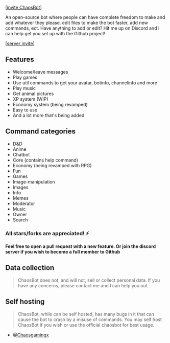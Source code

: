 [[invite ChaosBot]](https://discord.com/api/oauth2/authorize?client_id=1023731050251296769&permissions=4374424190327&scope=applications.commands%20bot)

An open-source bot where people can have complete freedom to make and add whatever they please. edit files to make the bot faster, add new commands, ect.
Have anything to add or edit? Hit me up on Discord and I can help get you set up with the Github project!

[[server invite]](https://discord.gg/cSJuaWBBc7)

## Features

- Welcome/leave messages
- Play games
- Use util commands to get your avatar, botinfo, channelinfo and more
- Play music
- Get animal pictures
- XP system (WIP)
- Economy system (being revamped)
- Easy to use
- And a lot more that's being added

## Command categories
- D&D
- Anime
- Chatbot
- Core (contains help command)
- Economy (being revamped with RPG)
- Fun
- Games
- Image-manipulation
- Images
- Info
- Memes
- Moderator
- Music
- Owner
- Search

### All stars/forks are appreciated! ⚡

**Feel free to open a pull request with a new feature. Or join the discord server if you wish to become a full member to Github**

## Data collection

> ChaosBot does not, and will not, sell or collect personal data. If you have any concerns, please contact me and I can help you out.

## Self hosting

> ChaosBot, while can be self hosted, has many bugs in it that can cause the bot to crash by a misuse of commands. You may self host ChaosBot if you wish or use the official chaosbot for best usage.

- [@Chaosgamingx](https://github.com/Chaosgamingx)
